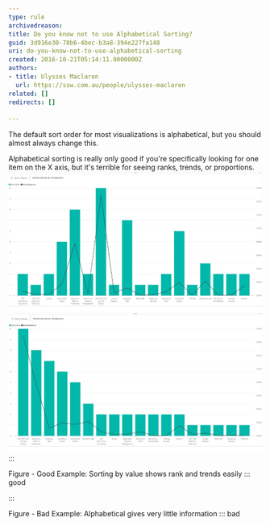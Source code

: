 ```yaml
---
type: rule
archivedreason: 
title: Do you know not to use Alphabetical Sorting?
guid: 3d916e30-78b6-4bec-b3a8-394e227fa148
uri: do-you-know-not-to-use-alphabetical-sorting
created: 2016-10-21T05:14:11.0000000Z
authors:
- title: Ulysses Maclaren
  url: https://ssw.com.au/people/ulysses-maclaren
related: []
redirects: []

---
```


The default sort order for most visualizations is alphabetical, but you should almost always change this.

<!--endintro-->

Alphabetical sorting is really only good if you're specifically looking for one item on the X axis, but it's terrible for seeing ranks, trends, or proportions.
![](PowerBI-alphabetical.png)![](PowerBI-non-aphabetical.png)
:::

Figure - Good Example: Sorting by value shows rank and trends easily
::: good

:::

Figure - Bad Example: Alphabetical gives very little information
::: bad
